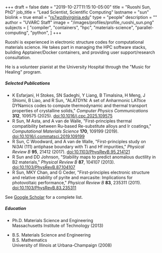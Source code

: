 +++
draft = false
date = "2019-10-27T11:15:10-05:00"
title = "Ruoshi Sun, PhD"
job_title = "Lead Scientist, Scientific Computing"
lastname = "sun"
biolink = true
email = "rs7wz@virginia.edu"
type = "people"
description = ""
author = "UVARC Staff"
image = "/images/profiles/profile_ruoshi_sun.png"
subjects = [
  "compiler",
  "containers",
  "hpc",
  "materials-science",
  "parallel-computing",
  "python",
]
+++

Ruoshi is experienced in electronic structure codes for computational materials science. He takes part in managing the HPC software stacks, building Apptainer/Docker containers, and providing user support/research consultation.

He is a volunteer pianist at the University Hospital through the "Music for Healing" program.

##### Selected Publications
- K Esfarjani, H Stokes, SN Sadeghi, Y Liang, B Timalsina, H Meng, J Shiomi, B Liao, and R Sun, "ALATDYN: A set of Anharmonic LATtice DYNamics codes to compute thermodynamic and thermal transport properties of crystalline solids," *Computer Physics Communications* **312**, 109575 (2025). [doi:10.1016/j.cpc.2025.109575](https://doi.org/10.1016/j.cpc.2025.109575)
- R Sun, M Asta, and A van de Walle, "First-principles thermal compatibility between Ru-based Re-substitute alloys and Ir coatings," *Computational Materials Science* **170**, 109199 (2019). [doi:10.1016/j.commatsci.2019.109199](https://doi.org/10.1016/j.commatsci.2019.109199)
- R Sun, C Woodward, and A van de Walle, "First-principles study on Ni3Al (111) antiphase boundary with Ti and Hf impurities," *Physical Review B* **95**, 21412 (2017). [doi:10.1103/PhysRevB.95.214121](https://doi.org/10.1103/PhysRevB.95.214121)
- R Sun and DD Johnson, "Stability maps to predict anomalous ductility in B2 materials," *Physical Review B* **87**, 104107 (2013). [doi:10.1103/PhysRevB.87.104107](https://doi.org/10.1103/PhysRevB.87.104107)
- R Sun, MKY Chan, and G Ceder, "First-principles electronic structure and relative stability of pyrite and marcasite: Implications for photovoltaic performance," *Physical Review B* **83**, 235311 (2011). [doi:10.1103/PhysRevB.83.235311](https://doi.org/10.1103/PhysRevB.83.235311)

See [Google Scholar](https://scholar.google.com/citations?user=SnJ0Pb8AAAAJ&hl=en) for a complete list.

##### Education
- Ph.D. Materials Science and Engineering  
Massachusetts Institute of Technology (2013)

- B.S. Materials Science and Engineering  
B.S. Mathematics  
University of Illinois at Urbana-Champaign (2008)
